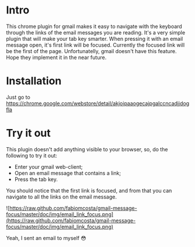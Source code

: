# Intro

This chrome plugin for gmail makes it easy to navigate with the keyboard through the links of the email messages you are reading.
It's a very simple plugin that will make your tab key smarter. When pressing it with an email message open, it's first link will be focused. Currently the focused link will be the first of the page.
Unfortunatelly, gmail doesn't have this feature. Hope they implement it in the near future.

# Installation

Just go to https://chrome.google.com/webstore/detail/akjoipaaogecajpgalccncadjjdogfla

# Try it out

This plugin doesn't add anything visible to your browser, so,
do the following to try it out:

* Enter your gmail web-client;
* Open an email message that contains a link;
* Press the tab key.

You should notice that the first link is focused, and from that you can navigate to all the links on the email message.

![https://raw.github.com/fabiomcosta/gmail-message-focus/master/doc/img/email_link_focus.png](https://raw.github.com/fabiomcosta/gmail-message-focus/master/doc/img/email_link_focus.png)

Yeah, I sent an email to myself :flushed:
